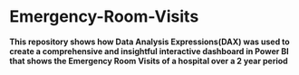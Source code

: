 # Emergency-Room-Visits
**This repository shows how Data Analysis Expressions(DAX) was used to create a comprehensive and insightful interactive dashboard in Power BI that shows the Emergency Room Visits of a hospital over a 2 year period**
